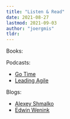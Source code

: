 ```yaml
---
title: "Listen & Read"
date: 2021-08-27
lastmod: 2021-09-03
author: "joergmis"
tldr: 
---
```


Books:

Podcasts:

- [Go Time](https://changelog.com/gotime)
- [Leading Agile](https://www.leadingagile.com/podcast/)

Blogs:

- [Alexey Shmalko](https://www.alexeyshmalko.com/)
- [Edwin Wenink](https://www.edwinwenink.xyz/)
